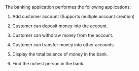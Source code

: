 The banking application performes the following applications:

1. Add customer account (Supports multiple account creation)

2. Customer can deposit money into the account.

3. Customer can withdraw money from the account.

4. Customer can transfer money into other accounts.
5. Display the total balance of money in the bank.
6. Find the richest person in the bank.
